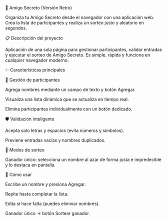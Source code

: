 🌟 Amigo Secreto (Versión Retro)

Organiza tu Amigo Secreto desde el navegador con una aplicación web. Crea la lista de participantes y realiza un sorteo justo y aleatorio en segundos.

📋 Descripción del proyecto

Aplicación de una sola página para gestionar participantes, validar entradas y ejecutar el sorteo de Amigo Secreto. Es simple, rápida y funciona en cualquier navegador moderno.

✨ Características principales

👾 Gestión de participantes

Agrega nombres mediante un campo de texto y botón Agregar.

Visualiza una lista dinámica que se actualiza en tiempo real.

Elimina participantes individualmente con un botón dedicado.

🛡️ Validación inteligente

Acepta solo letras y espacios (evita números y símbolos).

Previene entradas vacías y nombres duplicados.

🎲 Modos de sorteo

Ganador único: selecciona un nombre al azar de forma justa e impredecible y lo destaca en pantalla. 

🚀 Cómo usar

Escribe un nombre y presiona Agregar.

Repite hasta completar la lista.

Edita si hace falta (puedes eliminar nombres).

Ganador único → botón Sortear ganador. 
